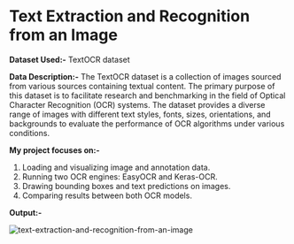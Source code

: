 # Text Extraction and Recognition from an Image

**Dataset Used:-** TextOCR dataset

**Data Description:-**  The TextOCR dataset is a collection of images sourced from various sources containing textual content. The primary purpose of this dataset is to facilitate research and benchmarking in the field of Optical Character Recognition (OCR) systems. The dataset provides a diverse range of images with different text styles, fonts, sizes, orientations, and backgrounds to evaluate the performance of OCR algorithms under various conditions.

**My project focuses on:-**

1. Loading and visualizing image and annotation data.
2. Running two OCR engines: EasyOCR and Keras-OCR.
3. Drawing bounding boxes and text predictions on images.
4. Comparing results between both OCR models.

**Output:-**

![text-extraction-and-recognition-from-an-image](https://github.com/user-attachments/assets/767d8bf9-2d84-4812-a660-c8b1cececdaa)

